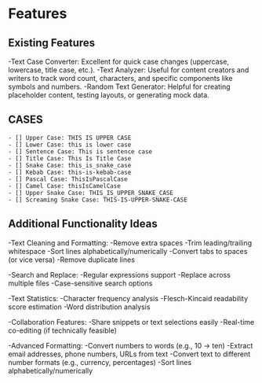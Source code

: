 # Features

## Existing Features

-Text Case Converter: Excellent for quick case changes (uppercase, lowercase, title case, etc.).
-Text Analyzer: Useful for content creators and writers to track word count, characters, and specific components like symbols and numbers.
-Random Text Generator: Helpful for creating placeholder content, testing layouts, or generating mock data.

## CASES

    - [] Upper Case: THIS IS UPPER CASE
    - [] Lower Case: this is lower case
    - [] Sentence Case: This is sentence case
    - [] Title Case: This Is Title Case
    - [] Snake Case: this_is_snake_case
    - [] Kebab Case: this-is-kebab-case
    - [] Pascal Case: ThisIsPascalCase
    - [] Camel Case: thisIsCamelCase
    - [] Upper Snake Case: THIS_IS_UPPER_SNAKE_CASE
    - [] Screaming Snake Case: THIS-IS-UPPER-SNAKE-CASE

## Additional Functionality Ideas

-Text Cleaning and Formatting:
    -Remove extra spaces
    -Trim leading/trailing whitespace
    -Sort lines alphabetically/numerically
    -Convert tabs to spaces (or vice versa)
    -Remove duplicate lines

-Search and Replace:
    -Regular expressions support
    -Replace across multiple files
    -Case-sensitive search options

-Text Statistics:
    -Character frequency analysis
    -Flesch-Kincaid readability score estimation
    -Word distribution analysis

-Collaboration Features:
    -Share snippets or text selections easily
    -Real-time co-editing (if technically feasible)

-Advanced Formatting:
    -Convert numbers to words (e.g., 10 -> ten)
    -Extract email addresses, phone numbers, URLs from text
    -Convert text to different number formats (e.g., currency, percentages)
    -Sort lines alphabetically/numerically
